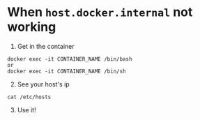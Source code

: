 # When `host.docker.internal` not working
1. Get in the container
```
docker exec -it CONTAINER_NAME /bin/bash
or
docker exec -it CONTAINER_NAME /bin/sh
```
2. See your host's ip
```
cat /etc/hosts
```
3. Use it!
